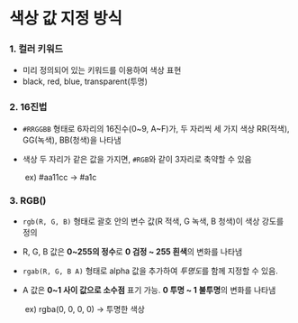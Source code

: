 # 색상 값 지정 방식



### 1. 컬러 키워드

+ 미리 정의되어 있는 키워드를 이용하여 색상 표현
+ black, red, blue, transparent(투명)



### 2. 16진법

+ `#RRGGBB` 형태로 6자리의 16진수(0~9, A~F)가, 두 자리씩 세 가지 색상 RR(적색), GG(녹색), BB(청색)을 나타냄

+ 색상 두 자리가 같은 값을 가지면, `#RGB`와 같이 3자리로 축약할 수 있음

  ​	ex) #aa11cc -> #a1c



### 3. RGB()

+ `rgb(R, G, B)` 형태로 괄호 안의 변수 값(R 적색, G 녹색, B 청색)이 색상 강도를 정의

+ R, G, B 값은 **0~255의 정수**로 **0 검정 ~ 255 흰색**의 변화를 나타냄

+ `rgab(R, G, B A)` 형태로 alpha 값을 추가하여 *투명도*를 함께 지정할 수 있음. 

+ A 값은 **0~1 사이 값으로 소수점** 표기 가능. **0 투명 ~ 1 불투명**의 변화를 나타냄

  ​	ex) rgba(0, 0, 0, 0) -> 투명한 색상

